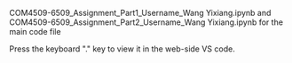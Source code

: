 COM4509-6509_Assignment_Part1_Username_Wang Yixiang.ipynb
and
COM4509-6509_Assignment_Part2_Username_Wang Yixiang.ipynb
for the main code file

Press the keyboard "." key to view it in the web-side VS code.
